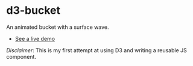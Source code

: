d3-bucket
====

An animated bucket with a surface wave.

* [See a live demo](http://htmlpreview.github.io/?https://github.com/j-white/d3-bucket/blob/master/example/bucket.html)

_Disclaimer_: This is my first attempt at using D3 and writing a reusable JS component.
